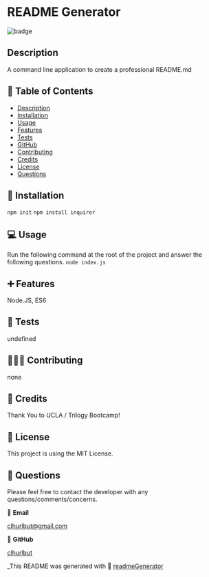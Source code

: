 # README Generator

  ![badge](https://img.shields.io/badge/License-MIT-License-brightgreen)

  ## Description
   A command line application to create a professional README.md

  ## 🔎 Table of Contents
  - [Description](#Description)
  - [Installation](#Installation)
  - [Usage](#Usage)
  - [Features](#Features)
  - [Tests](#Tests)
  - [GitHub](#GitHub)
  - [Contributing](#Contributing)
  - [Credits](#Credits)
  - [License](#License)
  - [Questions](#Questions)

  ## 💽 Installation
   `npm init` `npm install inquirer`
  
  ## 💻 Usage 
   Run the following command at the root of the project and answer the following questions. `node index.js`

  ## ➕ Features
   Node.JS, ES6

  ## 💾 Tests
   undefined

  ## 🧑‍🤝‍🧑 Contributing
   none

  ## 💖 Credits

   Thank You to UCLA / Trilogy Bootcamp!

  ## 📒 License 

   This project is using the MIT License. 

  ## 🙋 Questions 

   Please feel free to contact the developer with any questions/comments/concerns. 

   📧 **Email**

   <clhurlbut@gmail.com>

   🔗 **GitHub** 

   [clhurlbut](https://github.com/clhurlbut)
   

  _This README was generated with 🥔 [readmeGenerator](https://github.com/clhurlbut/readmeGenerator)  
  

